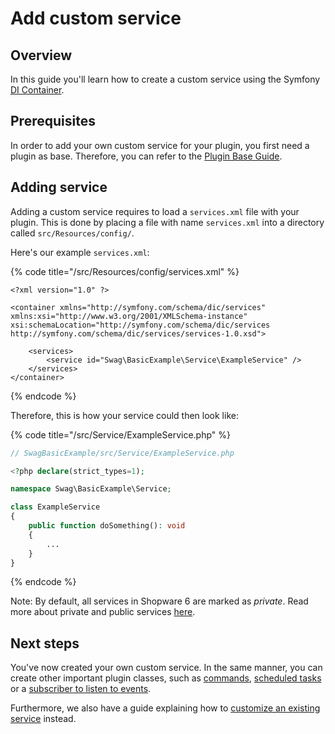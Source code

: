 # Add custom service

## Overview

In this guide you'll learn how to create a custom service using the Symfony [DI Container](https://symfony.com/doc/current/service_container.html).

## Prerequisites

In order to add your own custom service for your plugin, you first need a plugin as base. Therefore, you can refer to the [Plugin Base Guide](../plugin-base-guide.md).

## Adding service

Adding a custom service requires to load a `services.xml` file with your plugin. This is done by placing a file with name `services.xml` into a directory called `src/Resources/config/`.

Here's our example `services.xml`:

{% code title="<plugin root>/src/Resources/config/services.xml" %}
```markup
<?xml version="1.0" ?>

<container xmlns="http://symfony.com/schema/dic/services"
xmlns:xsi="http://www.w3.org/2001/XMLSchema-instance"
xsi:schemaLocation="http://symfony.com/schema/dic/services http://symfony.com/schema/dic/services/services-1.0.xsd">

    <services>
        <service id="Swag\BasicExample\Service\ExampleService" />
    </services>
</container>
```
{% endcode %}

Therefore, this is how your service could then look like:

{% code title="<plugin root>/src/Service/ExampleService.php" %}
```php
// SwagBasicExample/src/Service/ExampleService.php

<?php declare(strict_types=1);

namespace Swag\BasicExample\Service;

class ExampleService
{
    public function doSomething(): void
    {
        ...
    }
}
```
{% endcode %}

Note: By default, all services in Shopware 6 are marked as _private_. Read more about private and public services [here](https://symfony.com/doc/current/service_container.html#public-versus-private-services).

## Next steps

You've now created your own custom service. In the same manner, you can create other important plugin classes, such as [commands](add-custom-commands.md), [scheduled tasks](add-scheduled-task.md) or a [subscriber to listen to events](listening-to-events.md).

Furthermore, we also have a guide explaining how to [customize an existing service](adjusting-service.md) instead.

